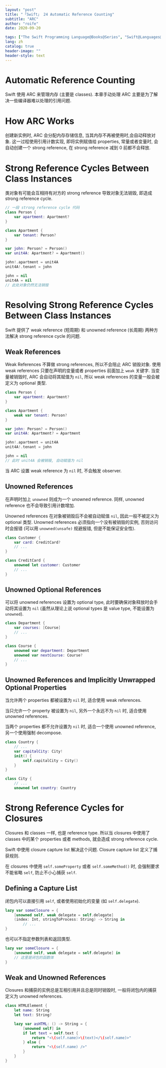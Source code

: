 ```yaml
---
layout: "post"
title: "「Swift」 24 Automatic Reference Counting"
subtitle: "ARC"
author: "roife"
date: 2020-09-20

tags: ["The Swift Programming Language@Books@Series", "Swift@Languages@Tags"]
lang: zh
catalog: true
header-image: ""
header-style: text
---
```


# Automatic Reference Counting

Swift 使用 ARC 来管理内存 (主要是 classes). 本章手动处理 ARC 主要是为了解决一些编译器难以处理的引用问题.

# How ARC Works

创建新实例时, ARC 会分配内存存储信息, 当其内存不再被使用时,会自动释放对象. 这一过程使用引用计数实现, 即将实例赋值给 properties, 常量或者变量时, 会自动创建一个 strong reference, 在 strong reference 减到 0 前都不会释放.

# Strong Reference Cycles Between Class Instances

类对象有可能会互相持有对方的 strong reference 导致对象无法销毁, 即造成 strong reference cycle.

```swift
// 一段 strong reference cycle 代码
class Person {
    var apartment: Apartment?
}

class Apartment {
    var tenant: Person?
}

var john: Person? = Person()
var unit4A: Apartment? = Apartment()

john!.apartment = unit4A
unit4A!.tenant = john

john = nil
unit4A = nil
// 此处对象仍然无法销毁
```

# Resolving Strong Reference Cycles Between Class Instances

Swift 提供了 weak reference (短周期) 和 unowned reference (长周期) 两种方法解决 strong reference cycle 的问题.

## Weak References

Weak References 不算做 strong references, 所以不会阻止 ARC 销毁对象. 使用 weak references  只要在声明的变量或者 properties 前面加上 `weak` 关键字. 当变量被销毁时, ARC 会自动将其赋值为 `nil`, 所以 weak references 的变量一般会被定义为 optional 类型.

```swift
class Person {
    var apartment: Apartment?
}

class Apartment {
    weak var tenant: Person?
}

var john: Person? = Person()
var unit4A: Apartment? = Apartment

john!.apartment = unit4A
unit4A!.tenant = john

john = nil
// 此时 unit4A 会被销毁, 自动赋值为 nil
```

当 ARC 设置 weak reference 为 `nil` 时, 不会触发 observer.

## Unowned References

在声明时加上 `unowned` 则成为一个 unowned reference. 同样, unowned reference 也不会导致引用计数增加.

Unowned references 在对象被销毁后不会被自动赋值 `nil`, 因此一般不被定义为 optional 类型. Unowned references 必须指向一个没有被销毁的实例, 否则访问时会报错 (可以用 `unowned(unsafe)` 规避报错, 但是不能保证安全性).

```swift
class Customer {
    var card: CreditCard?
    // ...
}

class CreditCard {
    unowned let customer: Customer
    // ...
}
```

## Unowned Optional References

可以将 unowned references 设置为 optional type, 此时要确保对象释放时会手动将其设置为 `nil` (虽然从理论上说 optional types 是 value type, 不能设置为 `unowned`).

```swift
class Department {
    var courses: [Course]
    // ...
}

class Course {
    unowned var department: Department
    unowned var nextCourse: Course?
    // ...
}
```

## Unowned References and Implicitly Unwrapped Optional Properties

当允许两个 properties 都被设置为 `nil` 时, 适合使用 weak references.

当只允许一个 property 被设置为 `nil`, 另外一个永远不为 `nil` 时, 适合使用 unowned references.

当两个 properties 都不允许设置为 `nil` 时, 适合一个使用 unowned reference, 另一个使用强制 decompose.

```swift
class Country {
    // ...
    var capitalCity: City!
    init() {
        self.capitalCity = City()
    }
}

class City {
    // ...
    unowned let country: Country
```

# Strong Reference Cycles for Closures

Closures 和 classes 一样, 也是 reference type. 所以当 closures 中使用了 classes 中的某个 properties 或者 methods, 就会造成 strong reference cycle.

Swift 中使用 closure capture list 解决这个问题. Closure capture list 定义了捕获规则.

在 closures 中使用 `self.someProperty` 或者 `self.someMethod()` 时, 会强制要求不能省略 `self`, 防止不小心捕获 `self`.

## Defining a Capture List

闭包内可以直接引用 `self`, 或者使用初始化的变量 (如 `self.delegate`).

```swift
lazy var someClosure = {
    [unowned self, weak delegate = self.delegate]
    (index: Int, stringToProcess: String) -> String in
        // ...
}
```

也可以不指定参数列表和返回类型.

```swift
lazy var someClosure = {
    [unowned self, weak delegate = self.delegate] in
    // 这里是闭包的函数体
}
```

## Weak and Unowned References

Closures 和捕获的实例总是互相引用并且总是同时销毁时, 一般将闭包内的捕获定义为 unowned references.

```swift
class HTMLElement {
    let name: String
    let text: String?

    lazy var asHTML: () -> String = {
        [unowned self] in
        if let text = self.text {
            return "<\(self.name)>\(text)</\(self.name)>"
        } else {
            return "<\(self.name) />"
        }
    }
}
```

